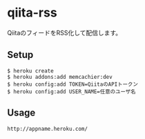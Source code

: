 # qiita-rss
QiitaのフィードをRSS化して配信します。

## Setup
```
$ heroku create
$ heroku addons:add memcachier:dev
$ heroku config:add TOKEN=QiitaのAPIトークン
$ heroku config:add USER_NAME=任意のユーザ名
```

## Usage
```
http://appname.heroku.com/
```
